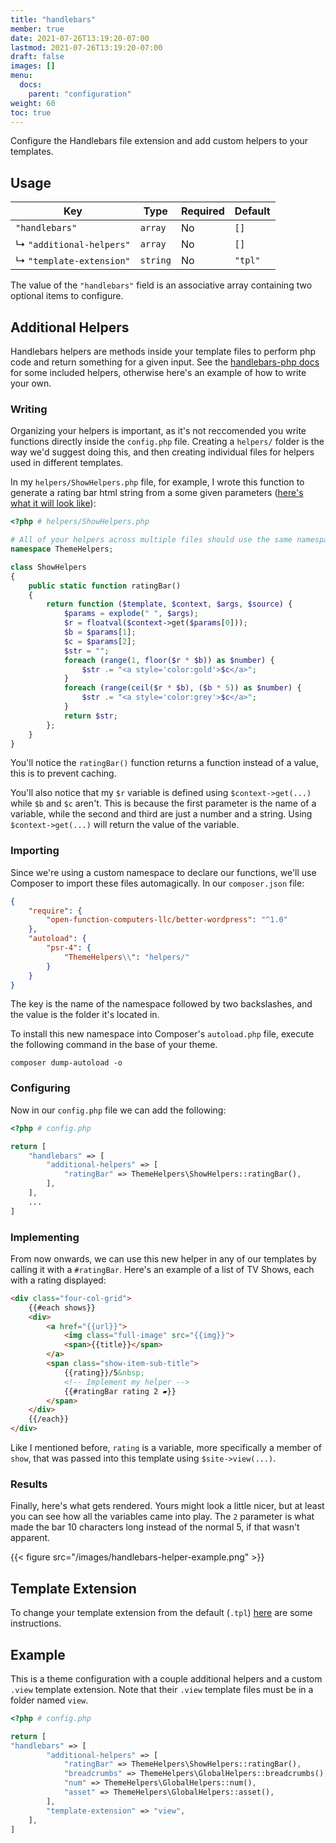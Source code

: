 ```yaml
---
title: "handlebars"
member: true
date: 2021-07-26T13:19:20-07:00
lastmod: 2021-07-26T13:19:20-07:00
draft: false
images: []
menu: 
  docs:
    parent: "configuration"
weight: 60
toc: true
---
```


Configure the Handlebars file extension and add custom helpers to your templates.

## Usage

| Key                      | Type     | Required | Default |
| ------------------------ | -------- | -------- | ------- |
| `"handlebars"`           | `array`  | No       | `[]`    |
| ↳ `"additional-helpers"` | `array`  | No       | `[]`    |
| ↳ `"template-extension"` | `string` | No       | `"tpl"` |

The value of the `"handlebars"` field is an associative array containing two optional items to configure.

## Additional Helpers

Handlebars helpers are methods inside your template files to perform php code and return something for a given input. See the [handlebars-php docs](https://github.com/salesforce/handlebars-php#other-helpers) for some included helpers, otherwise here's an example of how to write your own.

### Writing

Organizing your helpers is important, as it's not reccomended you write functions directly inside the `config.php` file. Creating a `helpers/` folder is the way we'd suggest doing this, and then creating individual files for helpers used in different templates. 

In my `helpers/ShowHelpers.php` file, for example, I wrote this function to generate a rating bar html string from a some given parameters ([here's what it will look like](#results)):

```php
<?php # helpers/ShowHelpers.php

# All of your helpers across multiple files should use the same namespace.
namespace ThemeHelpers;

class ShowHelpers
{
    public static function ratingBar()
    {
        return function ($template, $context, $args, $source) {
            $params = explode(" ", $args);
            $r = floatval($context->get($params[0]));
            $b = $params[1];
            $c = $params[2];
            $str = "";
            foreach (range(1, floor($r * $b)) as $number) {
                $str .= "<a style='color:gold'>$c</a>";
            }
            foreach (range(ceil($r * $b), ($b * 5)) as $number) {
                $str .= "<a style='color:grey'>$c</a>";
            }
            return $str;
        };
    }
}
```

You'll notice the `ratingBar()` function returns a function instead of a value, this is to prevent caching.

You'll also notice that my `$r` variable is defined using `$context->get(...)` while `$b` and `$c` aren't. This is because the first parameter is the name of a variable, while the second and third are just a number and a string. Using `$context->get(...)` will return the value of the variable.

### Importing

Since we're using a custom namespace to declare our functions, we'll use Composer to import these files automagically. In our `composer.json` file:

```json
{
    "require": {
        "open-function-computers-llc/better-wordpress": "^1.0"
    },
    "autoload": {
        "psr-4": {
            "ThemeHelpers\\": "helpers/"
        }
    }
}
```
The key is the name of the namespace followed by two backslashes, and the value is the folder it's located in.

To install this new namespace into Composer's `autoload.php` file, execute the following command in the base of your theme. 

```
composer dump-autoload -o
```

### Configuring

Now in our `config.php` file we can add the following:

```php
<?php # config.php

return [
    "handlebars" => [   
        "additional-helpers" => [
            "ratingBar" => ThemeHelpers\ShowHelpers::ratingBar(),
        ],
    ],
    ...
]
```

### Implementing

From now onwards, we can use this new helper in any of our templates by calling it with a `#ratingBar`. Here's an example of a list of TV Shows, each with a rating displayed:

```html
<div class="four-col-grid">
    {{#each shows}}
    <div>
        <a href="{{url}}">
            <img class="full-image" src="{{img}}">
            <span>{{title}}</span>
        </a>
        <span class="show-item-sub-title">
            {{rating}}/5&nbsp;
            <!-- Implement my helper -->
            {{#ratingBar rating 2 ▰}}
        </span>
    </div>
    {{/each}}
</div>
```

Like I mentioned before, `rating` is a variable, more specifically a member of `show`, that was passed into this template using `$site->view(...)`.

### Results

Finally, here's what gets rendered. Yours might look a little nicer, but at least you can see how all the variables came into play. The `2` parameter is what made the bar 10 characters long instead of the normal 5, if that wasn't apparent.

{{< figure src="/images/handlebars-helper-example.png" >}}

## Template Extension

To change your template extension from the default (`.tpl`) [here](../../getting-started/handlebars/#template-file-extension) are some instructions.

## Example

This is a theme configuration with a couple additional helpers and a custom `.view` template extension. Note that their `.view` template files must be in a folder named `view`.

```php
<?php # config.php

return [
"handlebars" => [
        "additional-helpers" => [
            "ratingBar" => ThemeHelpers\ShowHelpers::ratingBar(),
            "breadcrumbs" => ThemeHelpers\GlobalHelpers::breadcrumbs(),
            "num" => ThemeHelpers\GlobalHelpers::num(),
            "asset" => ThemeHelpers\GlobalHelpers::asset(),
        ],
        "template-extension" => "view",
    ],
]
```